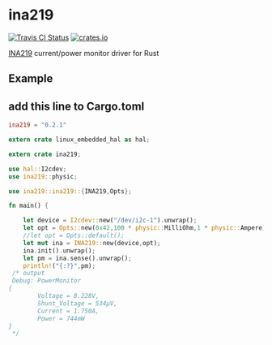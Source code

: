 # ina219

[![Travis CI Status](https://travis-ci.org/scttnlsn/ina219.svg?branch=master)](https://travis-ci.org/scttnlsn/ina219)
[![crates.io](https://img.shields.io/crates/v/ina219.svg)](https://crates.io/crates/ina219)

[INA219](http://www.ti.com/product/INA219) current/power monitor driver for Rust

## Example

## add this line to Cargo.toml

```toml
ina219 = "0.2.1"
```

```rust
extern crate linux_embedded_hal as hal;

extern crate ina219;

use hal::I2cdev;
use ina219::physic;

use ina219::ina219::{INA219,Opts};

fn main() {

    let device = I2cdev::new("/dev/i2c-1").unwrap();
    let opt = Opts::new(0x42,100 * physic::MilliOhm,1 * physic::Ampere);
    //let opt = Opts::default();
    let mut ina = INA219::new(device,opt);
    ina.init().unwrap();
    let pm = ina.sense().unwrap();
    println!("{:?}",pm);
 /* output
 Debug: PowerMonitor
{
        Voltage = 8.228V,
        Shunt_Voltage = 534µV,
        Current = 1.750A,
        Power = 744mW
}
 */

```
